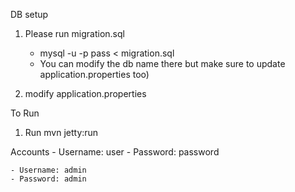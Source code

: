 



DB setup
  1. Please run migration.sql 
        - mysql -u <user> -p pass < migration.sql
        - You can modify the db name there but make sure to update application.properties too)
        
  2. modify application.properties

To Run

  1. Run mvn jetty:run

Accounts
    - Username: user
    - Password: password

    - Username: admin
    - Password: admin
